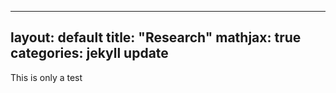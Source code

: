 
---
layout: default
title:  "Research"
mathjax: true
categories: jekyll update
---

This is only a test
